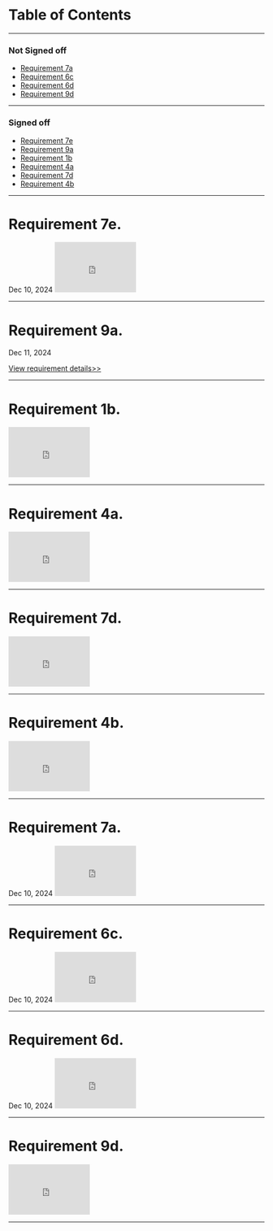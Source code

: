 <h1>Table of Contents</h1>

<hr>

<h3>Not Signed off</h3>
<ul>
<li><a href="zephyrcarter.github.io/#7a">Requirement 7a</a></li>
<li><a href="zephyrcarter.github.io/#6c">Requirement 6c</a></li>
<li><a href="zephyrcarter.github.io/#6d">Requirement 6d</a></li>
<li><a href="zephyrcarter.github.io/#9d">Requirement 9d</a></li>
</ul>

<hr>
<h3>Signed off</h3> 
<ul>
<li><a href="zephyrcarter.github.io/#7e">Requirement 7e</a></li>
<li><a href="zephyrcarter.github.io/#9a">Requirement 9a</a></li>
<li><a href="zephyrcarter.github.io/#1b">Requirement 1b</a></li>
<li><a href="zephyrcarter.github.io/#4a">Requirement 4a</a></li>
<li><a href="zephyrcarter.github.io/#7d">Requirement 7d</a></li>
<li><a href="zephyrcarter.github.io/#4b">Requirement 4b</a></li>
</ul>

<hr>

<div id="7e"><h1>Requirement 7e.</h1></div> Dec 10, 2024

<iframe width="160" height="99" src="https://youtube.com/embed/NGBXSDnoHG8" title="YouTube video player" frameborder="0" allow="accelerometer; autoplay; picture-in-picture; web-share" allowfullscreen></iframe>

<hr>

<div id="9a"><h1>Requirement 9a.</h1></div> Dec 11, 2024

[View requirement details>>](https://zephyrcarter.github.io/9a)

<hr>

<div id="1b"><h1>Requirement 1b.</h1></div> 

<iframe width="160" height="99" src="https://youtube.com/embed/906f9e_CGfg" title="YouTube video player" frameborder="0" allow="accelerometer; autoplay; picture-in-picture; web-share" allowfullscreen></iframe>

<hr>

<div id="4a"><h1>Requirement 4a.</h1></div> 

<iframe width="160" height="99" src="https://youtube.com/embed/UkID_0K0mE0" title="YouTube video player" frameborder="0" allow="accelerometer; autoplay; picture-in-picture; web-share" allowfullscreen></iframe>

<hr>

<div id="7d"><h1>Requirement 7d.</h1></div> 

<iframe width="160" height="99" src="https://youtube.com/embed/-gV0pQMKLq4" title="YouTube video player" frameborder="0" allow="accelerometer; autoplay; picture-in-picture; web-share" allowfullscreen></iframe>

<hr>

<div id="4b"><h1>Requirement 4b.</h1></div> 

<iframe width="160" height="99" src="https://youtube.com/embed/p1-pCzzK0gQ" title="YouTube video player" frameborder="0" allow="accelerometer; autoplay; picture-in-picture; web-share" allowfullscreen></iframe>

<hr>

<div id="7a"><h1>Requirement 7a.</h1></div> Dec 10, 2024

<iframe width="160" height="99" src="https://youtube.com/embed/MxRiGyuMc4o" title="YouTube video player" frameborder="0" allow="accelerometer; autoplay; picture-in-picture; web-share" allowfullscreen></iframe>

<hr>

<div id="6c"><h1>Requirement 6c.</h1></div> Dec 10, 2024

<iframe width="160" height="99" src="https://youtube.com/embed/8y0_oqqUayw" title="YouTube video player" frameborder="0" allow="accelerometer; autoplay; picture-in-picture; web-share" allowfullscreen></iframe>

<hr>

<div id="6d"><h1>Requirement 6d.</h1></div> Dec 10, 2024

<iframe width="160" height="99" src="https://youtube.com/embed/8y0_oqqUayw" title="YouTube video player" frameborder="0" allow="accelerometer; autoplay; picture-in-picture; web-share" allowfullscreen></iframe>

<hr>

<div id="9d"><h1>Requirement 9d.</h1></div> 

<iframe width="160" height="99" src="https://youtube.com/embed/5QfX5TtqU7w" title="YouTube video player" frameborder="0" allow="accelerometer; autoplay; picture-in-picture; web-share" allowfullscreen></iframe>

<hr>





